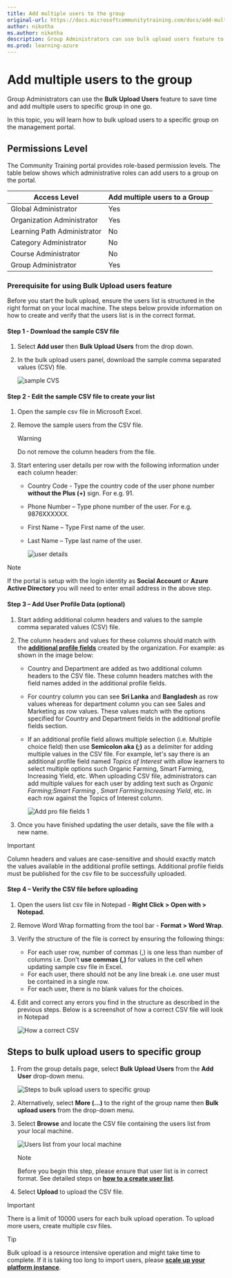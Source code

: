 ```yaml
---
title: Add multiple users to the group
original-url: https://docs.microsoftcommunitytraining.com/docs/add-multiple-users-to-the-group
author: nikotha
ms.author: nikotha
description: Group Administrators can use bulk upload users feature to save time and add multiple users to specific group in one go.
ms.prod: learning-azure
---
```


# Add multiple users to the group

Group Administrators can use the **Bulk Upload Users** feature to save time and add multiple users to specific group in one go.

In this topic, you will learn how to bulk upload users to a specific group on the management portal.

## Permissions Level

The Community Training portal provides role-based permission levels. The table below shows which administrative roles can add users to a group on the portal.

| Access Level    | Add multiple users to a Group |
| --- | --- |
| Global Administrator | Yes |
| Organization Administrator  | Yes |
| Learning Path Administrator | No |
| Category Administrator | No |
| Course Administrator | No |
| Group Administrator | Yes |

### Prerequisite for using Bulk Upload users feature

Before you start the bulk upload, ensure the users list is structured in the right format on your local machine. The steps below provide information on how to create and verify that the users list is in the correct format.

#### Step 1 - Download the sample CSV file

1. Select **Add user**  then **Bulk Upload Users** from the drop down.

1. In the bulk upload users panel, download the sample comma separated values (CSV) file.

    ![sample CVS](../../media/sample%20CVS.png)

#### Step 2 - Edit the sample CSV file to create your list

1. Open the sample csv file in Microsoft Excel.

1. Remove the sample users from the CSV file.

    > [!WARNING]
    > Do not remove the column headers from the file.

1. Start entering user details per row with the following information under each column header:
    - Country Code - Type the country code of the user phone number **without the Plus (+)** sign. For e.g. 91.
    - Phone Number – Type phone number of the user. For e.g. 9876XXXXXX.
    - First Name – Type First name of the user.
    - Last Name – Type last name of the user.

        ![user details](../../media/image%2857%29.png)

> [!NOTE]
> If the portal is setup with the login identity as **Social Account** or **Azure Active Directory**  you will need to enter email address in the above step.

#### Step 3 – Add User Profile Data (optional)

1. Start adding additional column headers and values to the sample comma separated values (CSV) file.

1. The column headers and values for these columns should match with the [**additional profile fields**](../../settings/add-additional-profile-fields-for-user-information.md) created by the organization. For example: as shown in the image below:
    - Country and Department are added as two additional column headers to the CSV file. These column headers matches with the field names added in the additional profile fields.
    - For country column you can see **Sri Lanka** and **Bangladesh** as row values whereas for department column you can see Sales and Marketing as row values. These values match with the options specified for Country and Department fields in the additional profile fields section.
    - If an additional profile field allows multiple selection (i.e. Multiple choice field) then use **Semicolon aka (;)** as a delimiter for adding multiple values in the CSV file. For example, let's say there is an additional profile field named *Topics of Interest* with allow learners to select multiple options such Organic Farming, Smart Farming, Increasing Yield, etc.  When uploading CSV file, administrators can add multiple values for each user by adding text such as *Organic Farming;Smart Farming* ,  *Smart Farming;Increasing Yield*, etc. in each row against the Topics of Interest column.

        ![Add pro file fields 1](../../media/Addprofilefields1.JPG)

1. Once you have finished updating the user details, save the file with a new name.

> [!IMPORTANT]
> Column headers and values are case-sensitive and should exactly match the values available in the additional profile settings. Additional profile fields must be published for the csv file to be successfully uploaded.

#### Step 4 – Verify the CSV file before uploading

1. Open the users list csv file in Notepad - **Right Click > Open with > Notepad**.

1. Remove Word Wrap formatting from the tool bar - **Format > Word Wrap**.

1. Verify the structure of the file is correct by ensuring the following things:
    - For each user row, number of commas (,) is one less than number of columns i.e. Don't **use commas (,)** for values in the cell when updating sample csv file in Excel.
    - For each user, there should not be any line break i.e. one user must be contained in a single row.
    - For each user, there is no blank values for the choices.

1. Edit and correct any errors you find in the structure as described in the previous steps. Below is a screenshot of how a correct CSV file will look in Notepad

    ![How a correct CSV](../../media/image%2864%29.png)

## Steps to bulk upload users to specific group

1. From the group details page, select **Bulk Upload Users** from the **Add User** drop-down menu.

    ![Steps to bulk upload users to specific group](../../media/image%2858%29.png)

1. Alternatively, select **More (...)** to the right of the group name then **Bulk upload users** from the drop-down menu.

1. Select **Browse** and locate the CSV file containing the users list from your local machine.

    ![Users list from your local machine](../../media/image%2859%29.png)

    > [!NOTE]
    > Before you begin this step, please ensure that user list is in correct format. See detailed steps on [**how to a create user list**](#prerequisite-for-using-bulk-upload-users-feature).

1. Select **Upload** to upload the CSV file.

> [!IMPORTANT]
> There is a limit of 10000 users for each bulk upload operation. To upload more users, create multiple csv files.

> [!TIP]
> Bulk upload is a resource intensive operation and might take time to complete. If it is taking too long to import users, please [**scale up your platform instance**](../../infrastructure-management/configure-your-platform-infrastructure/scale-up-instance-configuration.md).
